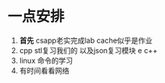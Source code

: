 # 一点安排

1. **首先** csapp老实完成lab cache似乎是作业
2. cpp stl复习我们的 以及json复习模块 e c++
3. linux 命令的学习
4. 有时间看看网络